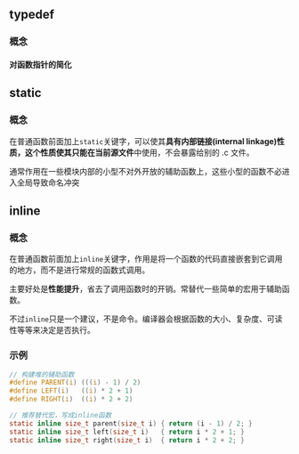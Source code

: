
## typedef

### 概念


#### 对函数指针的简化


## static

### 概念

在普通函数前面加上`static`关键字，可以使其**具有内部链接(internal linkage)**性质，这个性质使其只能在**当前源文件**中使用，不会暴露给别的 .c 文件。

通常作用在一些模块内部的小型不对外开放的辅助函数上，这些小型的函数不必进入全局导致命名冲突


## inline

### 概念

在普通函数前面加上`inline`关键字，作用是将一个函数的代码直接嵌套到它调用的地方，而不是进行常规的函数式调用。

主要好处是**性能提升**，省去了调用函数时的开销。常替代一些简单的宏用于辅助函数。

不过`inline`只是一个建议，不是命令。编译器会根据函数的大小、复杂度、可读性等等来决定是否执行。

### 示例

```c
// 构建堆的辅助函数
#define PARENT(i) (((i) - 1) / 2)
#define LEFT(i)   ((i) * 2 + 1)
#define RIGHT(i)  ((i) * 2 + 2)

// 推荐替代宏，写成inline函数
static inline size_t parent(size_t i) { return (i - 1) / 2; }
static inline size_t left(size_t i)   { return i * 2 + 1; }
static inline size_t right(size_t i)  { return i * 2 + 2; }
```